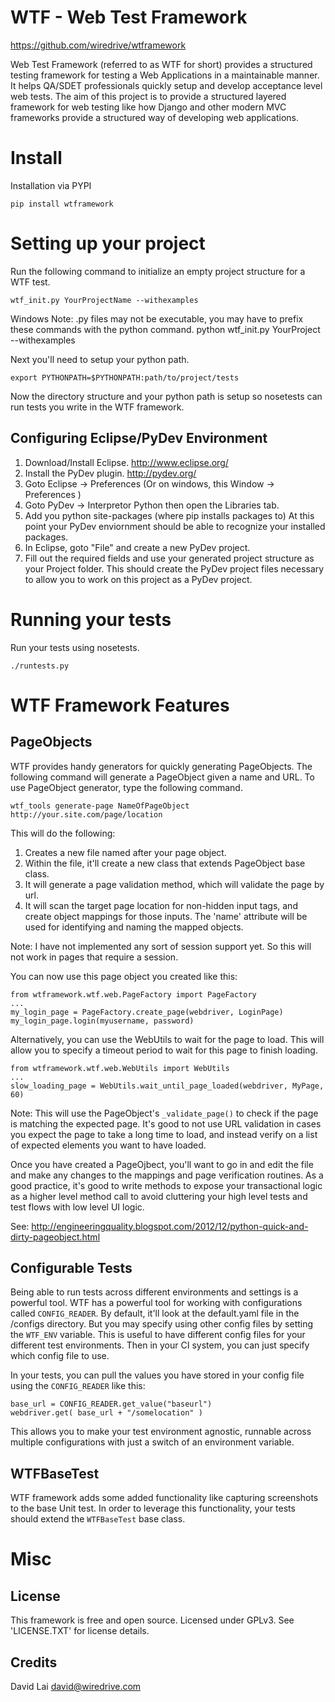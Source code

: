 WTF - Web Test Framework
======
https://github.com/wiredrive/wtframework


Web Test Framework (referred to as WTF for short) provides a structured testing 
framework for testing a Web Applications in a maintainable manner.  It helps QA/SDET
professionals quickly setup and develop acceptance level web tests.  The aim of this 
project is to provide a structured layered framework for web testing like how Django 
and other modern MVC frameworks provide a structured way of developing web applications.


Install
=======

Installation via PYPI

	pip install wtframework


Setting up your project
=======================

Run the following command to initialize an empty project structure for a WTF test.
	
	wtf_init.py YourProjectName --withexamples

Windows Note: .py files may not be executable, you may have to prefix these commands 
with the python command. 
	python wtf_init.py YourProject --withexamples

Next you'll need to setup your python path.

	export PYTHONPATH=$PYTHONPATH:path/to/project/tests
	
Now the directory structure and your python path is setup so nosetests can run tests 
you write in the WTF framework.


Configuring Eclipse/PyDev Environment
-------------------------------------
1. Download/Install Eclipse. http://www.eclipse.org/
2. Install the PyDev plugin. http://pydev.org/
3. Goto Eclipse -> Preferences (Or on windows, this Window -> Preferences )
4. Goto PyDev -> Interpretor Python then open the Libraries tab.
5. Add you python site-packages (where pip installs packages to)
At this point your PyDev enviornment should be able to recognize your 
installed packages.
6. In Eclipse,  goto "File" and create a new PyDev project.
7. Fill out the required fields and use your generated project structure as
your Project folder.  This should create the PyDev project files necessary to
allow you to work on this project as a PyDev project.


Running your tests
==================

Run your tests using nosetests.

	./runtests.py


WTF Framework Features
======================

PageObjects
-----------
WTF provides handy generators for quickly generating PageObjects.  The following 
command will generate a PageObject given a name and URL. To use PageObject generator,
type the following command.

	wtf_tools generate-page NameOfPageObject http://your.site.com/page/location
	
This will do the following:
1. Creates a new file named after your page object.
2. Within the file, it'll create a new class that extends PageObject base class.
3. It will generate a page validation method, which will validate the page by url.
4. It will scan the target page location for non-hidden input tags, and create 
object mappings for those inputs.  The 'name' attribute will be used for identifying 
and naming the mapped objects.

Note: I have not implemented any sort of session support yet. So this will not work in 
pages that require a session.

You can now use this page object you created like this:

	from wtframework.wtf.web.PageFactory import PageFactory
	...
	my_login_page = PageFactory.create_page(webdriver, LoginPage)
	my_login_page.login(myusername, password)

Alternatively, you can use the WebUtils to wait for the page to load.  This will allow 
you to specify a timeout period to wait for this page to finish loading.

	from wtframework.wtf.web.WebUtils import WebUtils
	...
	slow_loading_page = WebUtils.wait_until_page_loaded(webdriver, MyPage, 60)

Note: This will use the PageObject's `_validate_page()` to check if the page is 
matching the expected page.  It's good to not use URL validation in cases you expect 
the page to take a long time to load, and instead verify on a list of expected 
elements you want to have loaded.


Once you have created a PageOjbect, you'll want to go in and edit the file and make any 
changes to the mappings and page verification routines.  As a good practice, it's good 
to write methods to expose your transactional logic as a higher level method call 
to avoid cluttering your high level tests and test flows with low level UI logic.

See: http://engineeringquality.blogspot.com/2012/12/python-quick-and-dirty-pageobject.html


Configurable Tests
------------------
Being able to run tests across different environments and settings is a powerful tool.
WTF has a powerful tool for working with configurations called `CONFIG_READER`.  By 
default, it'll look at the default.yaml file in the /configs directory.  But you may 
specify using other config files by setting the `WTF_ENV` variable.  This is useful to 
have different config files for your different test environments.  Then in your CI 
system, you can just specify which config file to use.

In your tests, you can pull the values you have stored in your config file using the 
`CONFIG_READER` like this:

	base_url = CONFIG_READER.get_value("baseurl")
	webdriver.get( base_url + "/somelocation" )

This allows you to make your test environment agnostic, runnable across multiple 
configurations with just a switch of an environment variable.
	

WTFBaseTest
-----------
WTF framework adds some added functionality like capturing screenshots to the base 
Unit test.  In order to leverage this functionality, your tests should extend the 
`WTFBaseTest` base class.  

Misc
====

License
-------
This framework is free and open source.  Licensed under GPLv3. See 'LICENSE.TXT' for 
license details.

Credits
------------
David Lai <david@wiredrive.com>